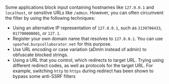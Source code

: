 Some applications block input containing hostnames like `127.0.0.1` and `localhost`, or sensitive URLs like `/admin`. However, you can often circumvent the filter by using the following techniques:
- Using an alternative IP representation of `127.0.0.1`, such as `2130706433`, `017700000001`, or `127.1`.
- Register your own domain name that resolves to `127.0.0.1`. You can use `spoofed.burpcollaborator.net` for this purpose.
- Use URL encoding or case variation (aDmIn instead of admin) to obfuscate blocked strings.
- Using a URL that you control, which redirects to target URL. Trying using different redirect codes, as well as protocols for the target URL. For example, switching `http` to `https` during redirect has been shown to bypass some anti-SSRF filters

